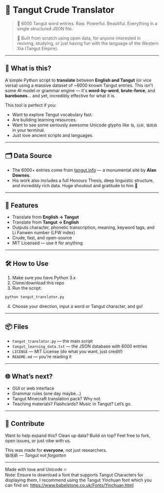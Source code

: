 # 🏯 Tangut Crude Translator

> 🌟 6000 Tangut word entries. Raw. Powerful. Beautiful. Everything in a single structured JSON file.
> 
> 🧠 Built from scratch using open data, for anyone interested in reviving, studying, or just having fun with the language of the Western Xia (Tangut Empire).

---

## 💬 What is this?

A simple Python script to **translate** between **English and Tangut** (or vice versa) using a massive dataset of ~6000 known Tangut entries. This isn't some AI model or grammar engine — it's **word-by-word**, **brute-force**, and **barebones**... and yet, incredibly effective for what it is.

This tool is perfect if you:
- Want to explore Tangut vocabulary fast.
- Are building learning resources.
- Want to see some seriously awesome Unicode glyphs like `𘘮`, `𗵻𗒐`, `𘚜𗅋𘒛` in your terminal.
- Just love ancient scripts and languages.

---

## 🗂 Data Source

- The 6000+ entries come from [tangut.info](https://tangut.info/) — a monumental site by **Alan Downes**.
- His work also includes a full Honours Thesis, deep linguistic structure, and incredibly rich data. Huge shoutout and gratitude to him 🙏

---

## 🚀 Features

- Translate from **English → Tangut**
- Translate from **Tangut → English**
- Outputs character, phonetic transcription, meaning, keyword tags, and Li Fanwen number (LFW index)
- Crude, fast, and open-source
- MIT Licensed — use it for anything

---

## 🛠 How to Use

1. Make sure you have Python 3.x
2. Clone/download this repo
3. Run the script:
```bash
python tangut_translator.py
```
4. Choose your direction, input a word or Tangut character, and go!

---

## 📦 Files

- `tangut_translator.py` — the main script
- `tangut_learning_data.txt` — the JSON database with 6000 entries
- `LICENSE` — MIT License (do what you want, just credit!)
- `README.md` — you're reading it

---

## 🌐 What’s next?

- GUI or web interface
- Grammar rules (one day maybe...)
- Tangut Minecraft translation pack? Why not.
- Teaching materials? Flashcards? Music in Tangut? Let’s go.

---

## 🙌 Contribute

Want to help expand this? Clean up data? Build on top?
Feel free to fork, open issues, or just vibe with us.

This was made for **everyone**, not just researchers.  
𘚜𗅋𘒛 — *Tangut not forgotten*

---

Made with love and Unicode 🔥  
Note: Ensure to download a font that supports Tangut Characters for displaying them, I recommend using the Tangut Yinchuan font which you can find on: https://www.babelstone.co.uk/Fonts/Yinchuan.html
